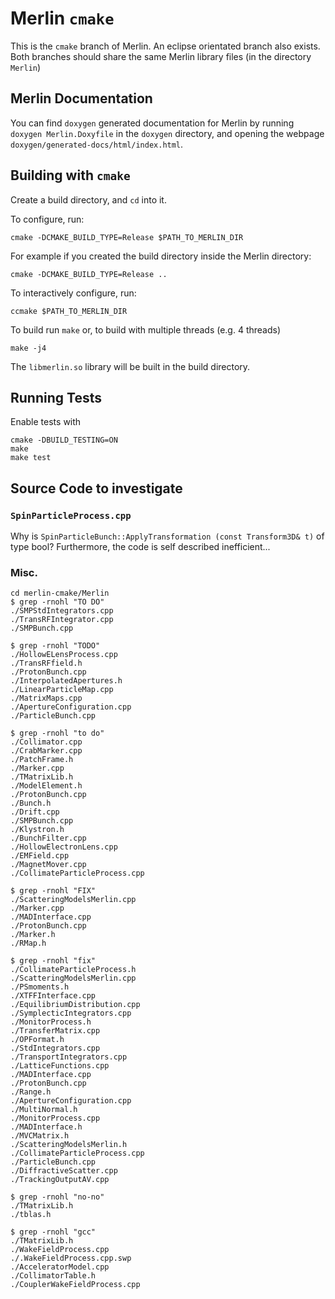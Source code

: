 # Merlin `cmake`

This is the `cmake` branch of Merlin. An eclipse orientated branch also exists. Both branches should share the same Merlin library files (in the directory `Merlin`)

## Merlin Documentation

You can find `doxygen` generated documentation for Merlin by running `doxygen Merlin.Doxyfile` in the `doxygen` directory, and opening the webpage `doxygen/generated-docs/html/index.html`.  

## Building with `cmake`

Create a build directory, and `cd` into it.

To configure, run:

    cmake -DCMAKE_BUILD_TYPE=Release $PATH_TO_MERLIN_DIR

For example if you created the build directory inside the Merlin directory:

    cmake -DCMAKE_BUILD_TYPE=Release ..

To interactively configure, run:

    ccmake $PATH_TO_MERLIN_DIR

To build run `make` or, to build with multiple threads (e.g. 4 threads)

    make -j4


The `libmerlin.so` library will be built in the build directory.

## Running Tests

Enable tests with

    cmake -DBUILD_TESTING=ON
    make
    make test

## Source Code to investigate

### `SpinParticleProcess.cpp`

Why is `SpinParticleBunch::ApplyTransformation (const Transform3D& t)` of type
bool? Furthermore, the code is self described inefficient...


### Misc.

~~~~~~~~~~~~~~~~~~~~~~
cd merlin-cmake/Merlin
$ grep -rnohl "TO DO" 
./SMPStdIntegrators.cpp
./TransRFIntegrator.cpp
./SMPBunch.cpp

$ grep -rnohl "TODO" 
./HollowELensProcess.cpp
./TransRFfield.h
./ProtonBunch.cpp
./InterpolatedApertures.h
./LinearParticleMap.cpp
./MatrixMaps.cpp
./ApertureConfiguration.cpp
./ParticleBunch.cpp

$ grep -rnohl "to do" 
./Collimator.cpp
./CrabMarker.cpp
./PatchFrame.h
./Marker.cpp
./TMatrixLib.h
./ModelElement.h
./ProtonBunch.cpp
./Bunch.h
./Drift.cpp
./SMPBunch.cpp
./Klystron.h
./BunchFilter.cpp
./HollowElectronLens.cpp
./EMField.cpp
./MagnetMover.cpp
./CollimateParticleProcess.cpp

$ grep -rnohl "FIX" 
./ScatteringModelsMerlin.cpp
./Marker.cpp
./MADInterface.cpp
./ProtonBunch.cpp
./Marker.h
./RMap.h

$ grep -rnohl "fix" 
./CollimateParticleProcess.h
./ScatteringModelsMerlin.cpp
./PSmoments.h
./XTFFInterface.cpp
./EquilibriumDistribution.cpp
./SymplecticIntegrators.cpp
./MonitorProcess.h
./TransferMatrix.cpp
./OPFormat.h
./StdIntegrators.cpp
./TransportIntegrators.cpp
./LatticeFunctions.cpp
./MADInterface.cpp
./ProtonBunch.cpp
./Range.h
./ApertureConfiguration.cpp
./MultiNormal.h
./MonitorProcess.cpp
./MADInterface.h
./MVCMatrix.h
./ScatteringModelsMerlin.h
./CollimateParticleProcess.cpp
./ParticleBunch.cpp
./DiffractiveScatter.cpp
./TrackingOutputAV.cpp

$ grep -rnohl "no-no" 
./TMatrixLib.h
./tblas.h

$ grep -rnohl "gcc"
./TMatrixLib.h
./WakeFieldProcess.cpp
./.WakeFieldProcess.cpp.swp
./AcceleratorModel.cpp
./CollimatorTable.h
./CouplerWakeFieldProcess.cpp


~~~~~~~~~~~~~~~~~~~~~~
